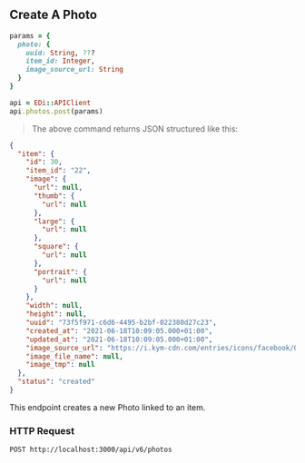 ## Create A Photo

```ruby
params = {
  photo: {
    uuid: String, ???
    item_id: Integer,
    image_source_url: String
  }
}

api = EDi::APIClient
api.photos.post(params)
```

> The above command returns JSON structured like this:

```json
{
  "item": {
    "id": 30,
    "item_id": "22",
    "image": {
      "url": null,
      "thumb": {
        "url": null
      },
      "large": {
        "url": null
      },
      "square": {
        "url": null
      },
      "portrait": {
        "url": null
      }
    },
    "width": null,
    "height": null,
    "uuid": "73f5f971-c6d6-4495-b2bf-022380d27c23",
    "created_at": "2021-06-18T10:09:05.000+01:00",
    "updated_at": "2021-06-18T10:09:05.000+01:00",
    "image_source_url": "https://i.kym-cdn.com/entries/icons/facebook/000/006/360/gottago.jpg",
    "image_file_name": null,
    "image_tmp": null
  },
  "status": "created"
}
```

This endpoint creates a new Photo linked to an item.

### HTTP Request

`POST http://localhost:3000/api/v6/photos`
